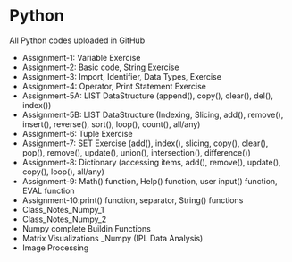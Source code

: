 # Python
All Python codes uploaded in GitHub

- Assignment-1: Variable Exercise
- Assignment-2: Basic code, String Exercise
- Assignment-3: Import, Identifier, Data Types, Exercise
- Assignment-4: Operator, Print Statement Exercise
- Assignment-5A: LIST DataStructure (append(), copy(), clear(), del(), index())
- Assignment-5B: LIST DataStructure (Indexing, Slicing, add(), remove(), insert(), reverse(), sort(), loop(), count(), all/any)
- Assignment-6: Tuple Exercise
- Assignment-7: SET Exercise (add(), index(), slicing, copy(), clear(), pop(), remove(), update(), union(), intersection(), difference())
- Assignment-8: Dictionary (accessing items, add(), remove(), update(), copy(), loop(), all/any)
- Assignment-9: Math() function, Help() function, user input() function, EVAL function
- Assignment-10:print() function, separator, String() functions
- Class_Notes_Numpy_1
- Class_Notes_Numpy_2
- Numpy complete Buildin Functions
- Matrix Visualizations _Numpy (IPL Data Analysis)
- Image Processing
